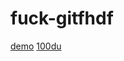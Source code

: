# fuck-gitfhdf
[demo](http://carryguan.me/flex-add/fb1.html)
[100du](https://zjc081608.github.io/fuck-git/)
